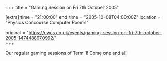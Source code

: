 +++
title = "Gaming Session on Fri 7th October 2005"

[extra]
time = "21:00:00"
end_time = "2005-10-08T04:00:00Z"
location = "Physics Concourse Computer Rooms"

original = "https://uwcs.co.uk/events/gaming-session-on-fri-7th-october-2005-1474488970992/"    
+++

Our regular gaming sessions of Term 1\! Come one and all\!

